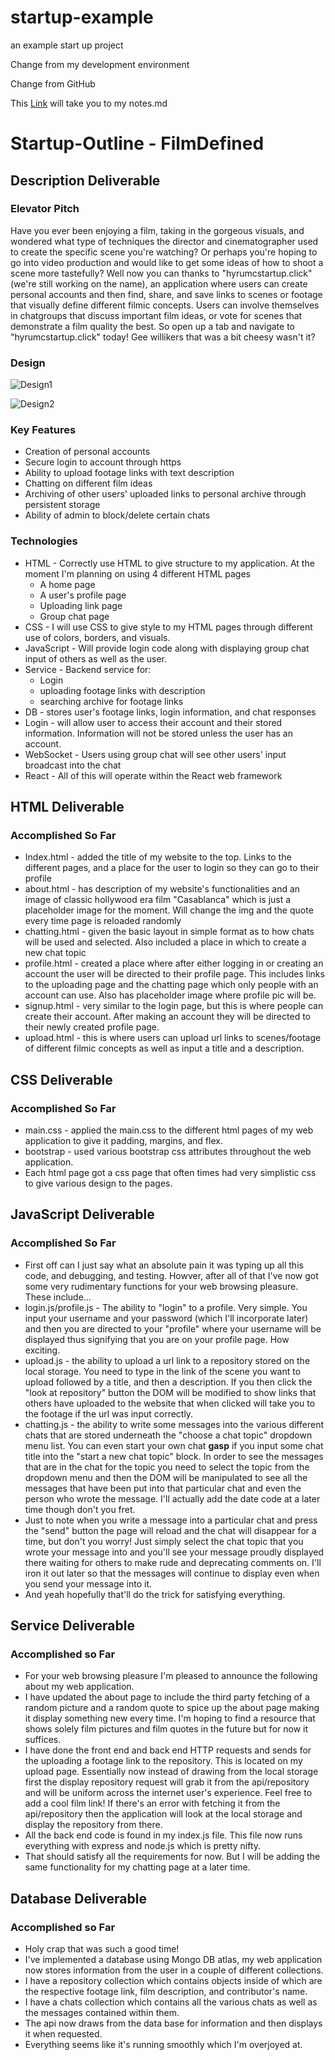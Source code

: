 # startup-example
an example start up project

Change from my development environment 

Change from GitHub

This [Link](https://github.com/HyrumClawson/startup-example/blob/main/notes.md) will take you to my notes.md


# Startup-Outline - FilmDefined

## Description Deliverable

### Elevator Pitch

Have you ever been enjoying a film, taking in the gorgeous visuals, and wondered what type of techniques the director and cinematographer used to create the specific scene you're watching? Or perhaps you're hoping to go into video production and would like to get some ideas of how to shoot a scene more tastefully? Well now you can thanks to "hyrumcstartup.click" (we're still working on the name), an application where users can create personal accounts and then find, share, and save links to scenes or footage that visually define different filmic concepts. Users can involve themselves in chatgroups that discuss important film ideas, or vote for scenes that demonstrate a film quality the best. So open up a tab and navigate to "hyrumcstartup.click" today! Gee willikers that was a bit cheesy wasn't it? 

### Design
![Design1](https://github.com/HyrumClawson/startup-example/assets/144285497/c1d9cf11-9c55-48cf-a6b9-e6f12aed4256)

![Design2](https://github.com/HyrumClawson/startup-example/assets/144285497/bce47b78-288a-4cbd-ac47-7f3aedd541d3)



### Key Features
* Creation of personal accounts
* Secure login to account through https
* Ability to upload footage links with text description
* Chatting on different film ideas
* Archiving of other users' uploaded links to personal archive through persistent storage
* Ability of admin to block/delete certain chats

### Technologies
* HTML - Correctly use HTML to give structure to my application. At the moment I'm planning on using 4 different HTML pages
  * A home page
  * A user's profile page
  * Uploading link page
  * Group chat page  
* CSS - I will use CSS to give style to my HTML pages through different use of colors, borders, and visuals. 
* JavaScript - Will provide login code along with displaying group chat input of others as well as the user. 
* Service - Backend service for:
  *  Login
  *  uploading footage links with description
  *  searching archive for footage links
* DB - stores user's footage links, login information, and chat responses
* Login - will allow user to access their account and their stored information. Information will not be stored unless the user has an account. 
* WebSocket - Users using group chat will see other users' input broadcast into the chat
* React - All of this will operate within the React web framework


## HTML Deliverable

### Accomplished So Far

* Index.html - added the title of my website to the top. Links to the different pages, and a place for the user to login so they can go to their profile
* about.html - has description of my website's functionalities and an image of classic hollywood era film "Casablanca" which is just a placeholder image for the moment. Will change the img and the quote every time page is reloaded randomly
* chatting.html - given the basic layout in simple format as to how chats will be used and selected. Also included a place in which to create a new chat topic
* profile.html - created a place where after either logging in or creating an account the user will be directed to their profile page. This includes links to the uploading page and the chatting page which only people with an account can use. Also has placeholder image where profile pic will be.
* signup.html - very similar to the login page, but this is where people can create their account. After making an account they will be directed to their newly created profile page.
* upload.html - this is where users can upload url links to scenes/footage of different filmic concepts as well as input a title and a description.

## CSS Deliverable

### Accomplished So Far

* main.css - applied the main.css to the different html pages of my web application to give it padding, margins, and flex.
* bootstrap - used various bootstrap css attributes throughout the web application.
* Each html page got a css page that often times had very simplistic css to give various design to the pages.


## JavaScript Deliverable

### Accomplished So Far

* First off can I just say what an absolute pain it was typing up all this code, and debugging, and testing. Howver, after all of that I've now got some very rudimentary functions for your web browsing pleasure. These include...
* login.js/profile.js - The ability to "login" to a profile. Very simple. You input your username and your password (which I'll incorporate later) and then you are directed to your "profile" where your username will be displayed thus signifying that you are on your profile page. How exciting. 
* upload.js - the ability to upload a url link to a repository stored on the local storage. You need to type in the link of the scene you want to upload followed by a title, and then a description. If you then click the "look at repository" button the DOM will be modified to show links that others have uploaded to the website that when clicked will take you to the footage if the url was input correctly.
* chatting.js - the ability to write some messages into the various different chats that are stored underneath the "choose a chat topic" dropdown menu list. You can even start your own chat **gasp** if you input some chat title into the "start a new chat topic" block. In order to see the messages that are in the chat for the topic you need to select the topic from the dropdown menu and then the DOM will be manipulated to see all the messages that have been put into that particular chat and even the person who wrote the message. I'll actually add the date code at a later time though don't you fret.
* Just to note when you write a message into a particular chat and press the "send" button the page will reload and the chat will disappear for a time, but don't you worry! Just simply select the chat topic that you wrote your message into and you'll see your message proudly displayed there waiting for others to make rude and deprecating comments on. I'll iron it out later so that the messages will continue to display even when you send your message into it.
* And yeah hopefully that'll do the trick for satisfying everything.

## Service Deliverable

### Accomplished so Far
* For your web browsing pleasure I'm pleased to announce the following about my web application.
* I have updated the about page to include the third party fetching of a random picture and a random quote to spice up the about page making it display something new every time. I'm hoping to find a resource that shows solely film pictures and film quotes in the future but for now it suffices.
* I have done the front end and back end HTTP requests and sends for the uploading a footage link to the repository. This is located on my upload page. Essentially now instead of drawing from the local storage first the display repository request will grab it from the api/repository and will be uniform across the internet user's experience. Feel free to add a cool film link! If there's an error with fetching it from the api/repository then the application will look at the local storage and display the repository from there. 
* All the back end code is found in my index.js file. This file now runs everything with express and node.js which is pretty nifty.
* That should satisfy all the requirements for now. But I will be adding the same functionality for my chatting page at a later time. 

## Database Deliverable

### Accomplished so Far
* Holy crap that was such a good time! 
* I've implemented a database using Mongo DB atlas, my web application now stores information from the user in a couple of different collections.
* I have a repository collection which contains objects inside of which are the respective footage link, film description, and contributor's name.
* I have a chats collection which contains all the various chats as well as the messages contained within them.
* The api now draws from the data base for information and then displays it when requested. 
* Everything seems like it's running smoothly which I'm overjoyed at.
